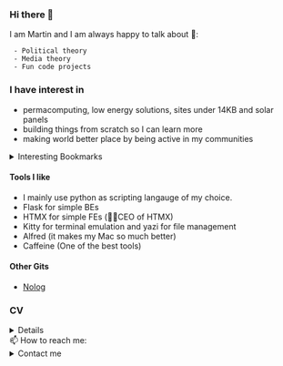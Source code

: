 ### Hi there 👋
I am Martin and I am always happy to talk about 💬:
     
     - Political theory
     - Media theory
     - Fun code projects

### I have interest in 
- permacomputing, low energy solutions, sites under 14KB and solar panels
- building things from scratch so I can learn more
- making world better place by being active in my communities

<details><summary>Interesting Bookmarks </summary>

- [Solar Website](https://solar.lowtechmagazine.com/about/the-solar-website) --> solar website of amazing lowtechmagazine
- [Compost party](https://compost.party) --> website hosted on an old android phone.
- [Why sites should be under 14 KB](https://endtimes.dev/why-your-website-should-be-under-14kb-in-size/) --> An interesting piece on optimizing website size
- [Computers and sustainability](https://100r.co/site/computing_and_sustainability.html) --> how to weave computers with permaculture
- [Feminist server manifesto](https://hub.xpub.nl/systers/mediawiki/index.php?title=A_Feminist_Server_Manifesto) --> exciting way of dealing of dealing with servers
- [Solarprotocol - sunthinking](http://solarprotocol.net/sunthinking/index.html) --> computers, art and vision of sun

</details>

#### Tools I like
- I mainly use python as scripting langauge of my choice. 
- Flask for simple BEs
- HTMX for simple FEs (👷‍♂️CEO of HTMX)
- Kitty for terminal emulation and yazi for file management
- Alfred (it makes my Mac so much better)
- Caffeine (One of the best tools)

#### Other Gits
- [Nolog](https://git.nolog.cz/ptak)

### CV 
<details><summary>Details</summary>
<p>

🏥 ZZMS
- 📆 Jun, 2024 - Still
- IT support (_Printers are hell, but I wrote powershell script that makes them little bit managemble in hospital settings_)
- Medicus support
- Active Directory, Exchange and other Microsoft tools

🧮 Requalification to Cybersecurity
- 4 week course by [Kyberakademie](https://kyberakademie.cz/kyberkurz/)
 
:office: Applifting
 - :calendar: 2020 - Feb, 2024
 - Tech Writer medior (_Writing about APIs. Coding tools together. Problem solving. Product work. Informational Architecture_)
 - Team lead
 - Worked on Automation platforms: Microsoft PowerApps (contributor) | Zapier (Contributor) | Make.com (certified user)
 - Chiped in on Fintech Booster
 - Work repo I managed: [API Samples for tyntec repo](https://github.com/tyntec/api-samples)

🧮 Make.com certification
 - All 4 levels

:office: DX Heroes
- :calendar: 2020 - Feb, 2024
- Tech Writer | Editor | Consultant on documentations
- Open source where I contributed:
- [DXHeroes Knowledgebase](https://github.com/DXHeroes/knowledge-base-content)
 
:office: Ego Panda
 - :calendar: 2018 - 2020 (July)
 - Marketing manager junior and copywriter (_but also handling tech-support, some basics of business analysis, and more_)

:school: Charles Universtity, Faculty of Arts, Political Theory
- :calendar: 2023 - Still

:school: Charles Universtity, Faculty of Arts, STUNOME
- :calendar: 2023 - Still
- Wrote piece on Amiga demoscene

:school: Charles Universtity, Faculty of Arts, Political Science
- :calendar: 2019 - 2023
- Thesis on African Union in theory of Internatonal relations
- Did corpus of [Karel Havlíček Borovský](https://github.com/ridlees/KHB)
</p>
</details
     
### 📫 How to reach me:
<details><summary>Contact me</summary>
<p>
- Threema RWFERFEY
</p>
</details>
